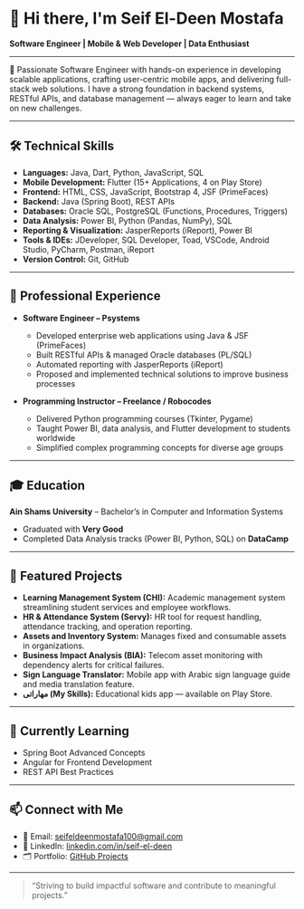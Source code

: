 # 👋 Hi there, I'm Seif El-Deen Mostafa  
**Software Engineer | Mobile & Web Developer | Data Enthusiast**

---

🎯 Passionate Software Engineer with hands-on experience in developing scalable applications, crafting user-centric mobile apps, and delivering full-stack web solutions. I have a strong foundation in backend systems, RESTful APIs, and database management — always eager to learn and take on new challenges.  

---

## 🛠️ **Technical Skills**

- **Languages:** Java, Dart, Python, JavaScript, SQL  
- **Mobile Development:** Flutter (15+ Applications, 4 on Play Store)  
- **Frontend:** HTML, CSS, JavaScript, Bootstrap 4, JSF (PrimeFaces)  
- **Backend:** Java (Spring Boot), REST APIs  
- **Databases:** Oracle SQL, PostgreSQL (Functions, Procedures, Triggers)  
- **Data Analysis:** Power BI, Python (Pandas, NumPy), SQL  
- **Reporting & Visualization:** JasperReports (iReport), Power BI  
- **Tools & IDEs:** JDeveloper, SQL Developer, Toad, VSCode, Android Studio, PyCharm, Postman, iReport  
- **Version Control:** Git, GitHub  

---

## 💼 **Professional Experience**

- **Software Engineer – Psystems**  
  - Developed enterprise web applications using Java & JSF (PrimeFaces)  
  - Built RESTful APIs & managed Oracle databases (PL/SQL)  
  - Automated reporting with JasperReports (iReport)  
  - Proposed and implemented technical solutions to improve business processes  

- **Programming Instructor – Freelance / Robocodes**  
  - Delivered Python programming courses (Tkinter, Pygame)  
  - Taught Power BI, data analysis, and Flutter development to students worldwide  
  - Simplified complex programming concepts for diverse age groups  

---

## 🎓 **Education**

**Ain Shams University** – Bachelor’s in Computer and Information Systems  
- Graduated with **Very Good**  
- Completed Data Analysis tracks (Power BI, Python, SQL) on **DataCamp**  

---

## 🧩 **Featured Projects**

- **Learning Management System (CHI):** Academic management system streamlining student services and employee workflows.  
- **HR & Attendance System (Servy):** HR tool for request handling, attendance tracking, and operation reporting.  
- **Assets and Inventory System:** Manages fixed and consumable assets in organizations.  
- **Business Impact Analysis (BIA):** Telecom asset monitoring with dependency alerts for critical failures.  
- **Sign Language Translator:** Mobile app with Arabic sign language guide and media translation feature.  
- **مهاراتى (My Skills):** Educational kids app — available on Play Store.  

---

## 🌱 **Currently Learning**

- Spring Boot Advanced Concepts  
- Angular for Frontend Development  
- REST API Best Practices  

---

## 📫 **Connect with Me**

- 📧 Email: [seifeldeenmostafa100@gmail.com](mailto:seifeldeenmostafa100@gmail.com)  
- 💼 LinkedIn: [linkedin.com/in/seif-el-deen](https://www.linkedin.com/in/seif-el-deen)  
- 🗂️ Portfolio: [GitHub Projects](https://github.com/Seif-Mustafa)  

---

> “Striving to build impactful software and contribute to meaningful projects.”

